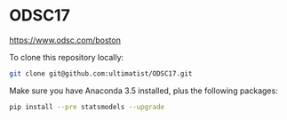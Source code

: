 # ODSC17
https://www.odsc.com/boston

To clone this repository locally:

```bash
git clone git@github.com:ultimatist/ODSC17.git
```

Make sure you have Anaconda 3.5 installed, plus the following packages:
```bash
pip install --pre statsmodels --upgrade
```
